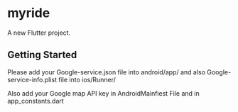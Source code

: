 # myride

A new Flutter project.

## Getting Started

Please add your Google-service.json file into android/app/
and also Google-service-info.plist file into ios/Runner/

Also add your Google map API key in AndroidMainfiest File
and in app_constants.dart
